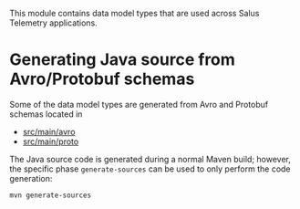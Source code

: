 This module contains data model types that are used across Salus Telemetry applications.

# Generating Java source from Avro/Protobuf schemas

Some of the data model types are generated from Avro and Protobuf schemas located in
- [src/main/avro](src/main/avro)
- [src/main/proto](src/main/proto)

The Java source code is generated during a normal Maven build; however, the specific phase
`generate-sources` can be used to only perform the code generation:

```bash
mvn generate-sources
```